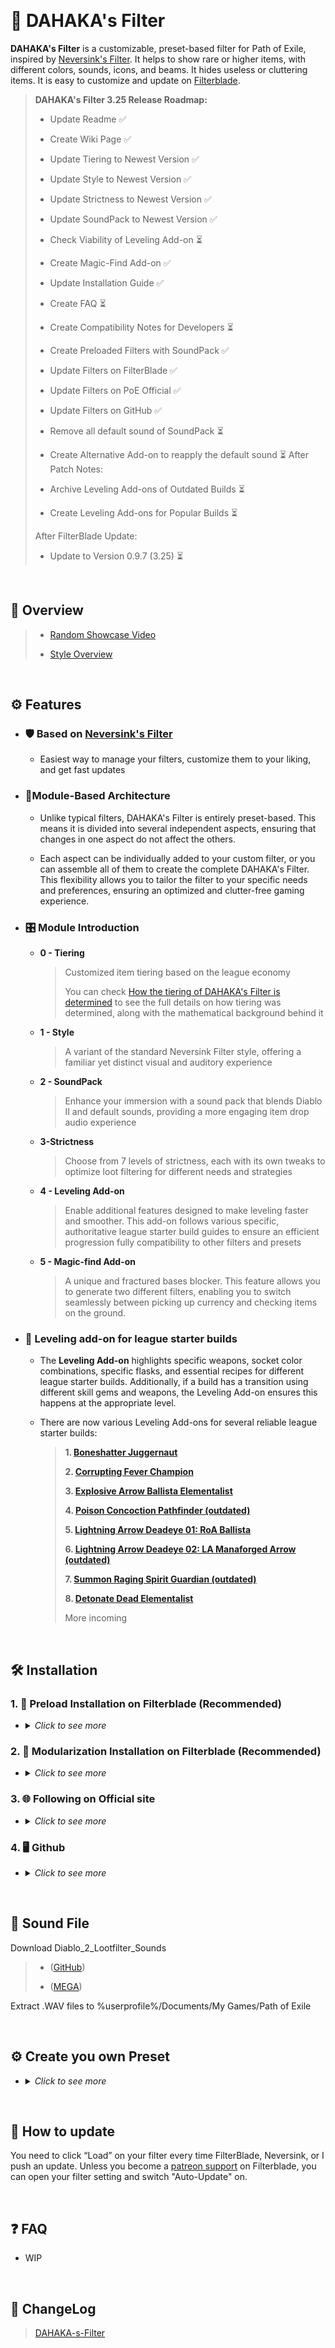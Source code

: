


&nbsp;

# 🌟 DAHAKA's Filter

**DAHAKA's Filter** is a customizable, preset-based filter for Path of Exile, inspired by [Neversink's Filter](https://github.com/NeverSinkDev/NeverSink-Filter). It helps to show rare or higher items, with different colors, sounds, icons, and beams. It hides useless or cluttering items. It is easy to customize and update on [Filterblade](https://www.filterblade.xyz/).

> **DAHAKA's Filter 3.25 Release Roadmap:**
>
> - Update Readme ✅
>
> - Create Wiki Page ✅
>
> - Update Tiering to Newest Version ✅
>
> - Update Style to Newest Version ✅
>
> - Update Strictness to Newest Version ✅
>
> - Update SoundPack to Newest Version ✅
>
> - Check Viability of Leveling Add-on ⏳
>
> - Create Magic-Find Add-on ✅
>
> - Update Installation Guide ✅
>
> - Create FAQ ⏳
>
> - Create Compatibility Notes for Developers ⏳
>
> - Create Preloaded Filters with SoundPack ✅
>
> - Update Filters on FilterBlade ✅
>
> - Update Filters on PoE Official ✅
>
> - Update Filters on GitHub ✅
>
> - Remove all default sound of SoundPack ⏳
>
> - Create Alternative Add-on to reapply the default sound ⏳
>After Patch Notes:
>
> - Archive Leveling Add-ons of Outdated Builds ⏳
>
> - Create Leveling Add-ons for Popular Builds ⏳
>
>After FilterBlade Update:
>
> - Update to Version 0.9.7 (3.25) ⏳

&nbsp;

## 🎨 Overview
>- [Random Showcase Video](https://www.youtube.com/watch?v=5-Zu_WNY4Dw)
>
>- [Style Overview](https://github.com/FKPX3118/DAHAKA-s-Filter/blob/main/Filter%20Overview%203.22.png)

&nbsp;
  
## ⚙️ Features
- ### 🛡️ Based on [Neversink's Filter](https://github.com/NeverSinkDev/NeverSink-Filter)
  
  * Easiest way to manage your filters, customize them to your liking, and get fast updates
  
- ### 🧬Module-Based Architecture

  * Unlike typical filters, DAHAKA's Filter is entirely preset-based. This means it is divided into several independent aspects, ensuring that changes in one aspect do not affect the others.

  * Each aspect can be individually added to your custom filter, or you can assemble all of them to create the complete DAHAKA's Filter. This flexibility allows you to tailor the filter to your specific needs and preferences, ensuring an optimized and clutter-free gaming experience.

- ### 🎛️ Module Introduction
  * **0 - Tiering**
    
    >Customized item tiering based on the league economy
    >
    >You can check [How the tiering of DAHAKA's Filter is determined](https://github.com/FKPX3118/DAHAKA-s-Filter/wiki/How-the-tiering-of-DAHAKA's-Filter-is-determined) to see the full details on how tiering was determined, along with the mathematical background behind it
    
  * **1 - Style**
    
    >A variant of the standard Neversink Filter style, offering a familiar yet distinct visual and auditory experience
    
  * **2 - SoundPack**
  
    >Enhance your immersion with a sound pack that blends Diablo II and default sounds, providing a more engaging item drop audio experience
    
  * **3-Strictness**
    
    >Choose from 7 levels of strictness, each with its own tweaks to optimize loot filtering for different needs and strategies
  
  * **4 - Leveling Add-on**
  
    >Enable additional features designed to make leveling faster and smoother. This add-on follows various specific, authoritative league starter build guides to ensure an efficient progression
  fully compatibility to other filters and presets

  * **5 - Magic-find Add-on**
    
    >A unique and fractured bases blocker. This feature allows you to generate two different filters, enabling you to switch seamlessly between picking up currency and checking items on the ground.
    
- ### 🚀 Leveling add-on for league starter builds

  * The **Leveling Add-on** highlights specific weapons, socket color combinations, specific flasks, and essential recipes for different league starter builds. Additionally, if a build has a transition using different skill gems and weapons, the Leveling Add-on ensures this happens at the appropriate level.

  * There are now various Leveling Add-ons for several reliable league starter builds:

    >**1. [Boneshatter Juggernaut](https://maxroll.gg/poe/build-guides/boneshatter-juggernaut-league-starter)**
    >
    >**2. [Corrupting Fever Champion](https://maxroll.gg/poe/build-guides/corrupting-fever-champion-league-starter-guide)**
    >
    >**3. [Explosive Arrow Ballista Elementalist](https://maxroll.gg/poe/build-guides/explosive-arrow-ballista-elementalist)**
    >
    >**4. [Poison Concoction Pathfinder (outdated)](https://maxroll.gg/poe/build-guides/impending-doom-pathfinder-league-starter/leveling-guide)**
    >
    >**5. [Lightning Arrow Deadeye 01: RoA Ballista](https://maxroll.gg/poe/build-guides/lightning-arrow-deadeye-league-starter)**
    >
    >**6. [Lightning Arrow Deadeye 02: LA Manaforged Arrow (outdated)](https://www.youtube.com/watch?v=ZpH9IH4e64M)**
    >
    >**7. [Summon Raging Spirit Guardian (outdated)](https://maxroll.gg/poe/build-guides/summon-raging-spirit-guardian-league-starter)**
    >
    >**8. [Detonate Dead Elementalist](https://maxroll.gg/poe/build-guides/detonate-dead-elementalist-league-starter-guide)**
    >
    >More incoming

&nbsp;

## 🛠️ Installation

### 1. 🔧 Preload Installation on Filterblade (Recommended)

- <details>
  <summary><i>Click to see more</i></summary>
    
  ### Step 1
  Click one from the preloaded versions, which works exactly the same as [Modularization Installation](https://github.com/FKPX3118/DAHAKA-s-Filter/blob/main/README.md#step-1-1),  if you add the same modules. This simply preloads them for users.
  
  > **Preloaded Filter without SoundPack**
  >
  >Filter Includes Only Tiering, Style, Strictness
  >- [DAHAKA-s-Filter-00-SOFT](https://www.filterblade.xyz/?profile=FKPX3118&saveState=JANSMYGTZWBX2P&platform=pc&isPreset=false)
  >- [DAHAKA-s-Filter-01-REGULAR](https://www.filterblade.xyz/?profile=FKPX3118&saveState=85WR7T0C6CAR10&platform=pc&isPreset=false)
  >- [DAHAKA-s-Filter-02-SEMI-STRICT](https://www.filterblade.xyz/?profile=FKPX3118&saveState=3R0ZV50CYDOT8B&platform=pc&isPreset=false)
  >- [DAHAKA-s-Filter-03-STRICT](https://www.filterblade.xyz/?profile=FKPX3118&saveState=T3CO19ZXDEUBPT&platform=pc&isPreset=false)
  >- [DAHAKA-s-Filter-04-VERY STRICT](https://www.filterblade.xyz/?profile=FKPX3118&saveState=1EALH7YPPUXH3J&platform=pc&isPreset=false)
  >- [DAHAKA-s-Filter-05-UBER STRICT](https://www.filterblade.xyz/?profile=FKPX3118&saveState=G6EUQWGR6JL6AQ&platform=pc&isPreset=false)
  >- [DAHAKA-s-Filter-06-UBER PLUS](https://www.filterblade.xyz/?profile=FKPX3118&saveState=R9ZGUCSINV2YI3&platform=pc&isPreset=false)
  
  >&nbsp;
  
  >**Preloaded Filter with SoundPack**
  >
  >Filter Includes Tiering, Style, SoundPack, Strictness
  >You'll need the [Sound File](https://github.com/FKPX3118/DAHAKA-s-Filter/blob/main/README.md#-sound-file) to be installed.
  >- [DAHAKA-s-Filter-00-SOFT-S](https://www.filterblade.xyz/?profile=FKPX3118&saveState=Y2XD9IJ5NBDIIA&platform=pc&isPreset=false)
  >- [DAHAKA-s-Filter-01-REGULAR-S](https://www.filterblade.xyz/?profile=FKPX3118&saveState=NBXVW7DCQ2JH1D&platform=pc&isPreset=false)
  >- [DAHAKA-s-Filter-02-SEMI-STRICT-S](https://www.filterblade.xyz/?profile=FKPX3118&saveState=V91X6I52TIY5WW&platform=pc&isPreset=false)
  >- [DAHAKA-s-Filter-03-STRICT-S](https://www.filterblade.xyz/?profile=FKPX3118&saveState=FGV81DHDM8QJKK&platform=pc&isPreset=false)
  >- [DAHAKA-s-Filter-04-VERY STRICT-S](https://www.filterblade.xyz/?profile=FKPX3118&saveState=GS2GZ9NEWUZCUM&platform=pc&isPreset=false)
  >- [DAHAKA-s-Filter-05-UBER STRICT-S](https://www.filterblade.xyz/?profile=FKPX3118&saveState=28SN04ZI839RKB&platform=pc&isPreset=false)
  >- [DAHAKA-s-Filter-06-UBER PLUS-S](https://www.filterblade.xyz/?profile=FKPX3118&saveState=C6072VA3TK19GI&platform=pc&isPreset=false)

  ### Step 2 (Optional)
  > Apply other DAHAKA's Presets and Add-ons or remove current ones:
  >To apply DAHAKA's Presets, go to the Overview tab and click "MODULES".
  >
  ><img src="https://github.com/FKPX3118/DAHAKA-s-Filter/assets/16643996/e32e7adb-636f-485c-b1e2-22a23991d4c4" alt="Image" width="400">
  >
  >Then, click on Public and type or copy **“FKPX3118”** to the By Author field. Click on "Search" to find DAHAKA's presets.
  >
  >You will see a list of presets that you can add to your filter.
  >
  > <img src="https://github.com/FKPX3118/DAHAKA-s-Filter/assets/16643996/dc588fcf-c935-4e69-b0d5-76f5716f273c" alt="Image" width="400">
  > 
  >These include: 0-Tiering, 1-Style, 2-SoundPack, 3-Strictness, 4-Leveling add-on, 5-Magic-find add-on, etc
  >
  >"0-Tiering, 1-Style, 2-SoundPack (Depends on what version you picked), 3-Strictness" these presets are already loaded, so you can now add 4-Leveling add-on, 5-Magic-find add-on, etc, or remove the presets you don't need.
  >
  >All of these presets are optional. You can add any or all of them to your filter by clicking "Add" if they are at different layers. 
  >
  >Once you have selected the presets you want, click "Apply" to confirm your changes.
  >
  >***Note1**: If you want to use the strictness preset, make sure to select the same strictness level as the one you chose in Step 2. Otherwise, your filter may not work as intended.*
  >
  >***Note2**: If you want to add multiple presets, you need to add them in order from 0 to 5. This will ensure that the presets are applied correctly and do not conflict with each other.*
  >
  >***Note3**: If you want to use the SoundPack, you'll need the [Sound File](https://github.com/FKPX3118/DAHAKA-s-Filter/blob/main/README.md#-sound-file) to be installed.*
  >
  >For uninstalling a preset, click "Currently loaded" then click "Delete" for the one you don't want. Click "Apply" to ensure the changes.
  >
  ><img src="https://github.com/FKPX3118/DAHAKA-s-Filter/assets/16643996/2c41f766-64e8-46bf-a4d9-14600dd05f3f" alt="Image" width="400">
  
  ### Step 3
  >SAVE & EXPORT -> Sync or download locally to %userprofile%/Documents/My Games/Path of Exile
  >
  >In game Option, choose the filter you want
  >
  ><img src="https://github.com/FKPX3118/DAHAKA-s-Filter/assets/16643996/260e6486-7d54-4ed8-b1ea-91e9172ecb8b" alt="Image" width="400">
</details>

### 2. 🧩 Modularization Installation on Filterblade (Recommended)


- <details>
  <summary><i>Click to see more</i></summary>
  
  ### Step 1
  >Visit the [FilterBlade](https://www.filterblade.xyz/) and log in with your account. If you don't have an account, you can create one for free by linking your Path of Exile account.
  >
  ><img src="https://github.com/FKPX3118/DAHAKA-s-Filter/assets/16643996/2472cdd3-a559-43fa-8c1d-20d818309a86" alt="Image" width="400">
  
  ### Step 2
  >On the FilterBlade homepage, you can choose to load your own favorite filter or use Neversink's stable version(recommend), which is the default option. You can also select the strictness level of the filter, which determines how much loot is shown or hidden. The higher the strictness, the less loot you will see, but the more valuable it will be. Remember to choose the same strictness level of DAHAKA's Filter if you want to use this 3-Strictness module.
  >
  ><img src="https://github.com/FKPX3118/DAHAKA-s-Filter/assets/16643996/303d419a-c366-4be3-94fe-538b102b1078" alt="Image" width="400">

  ### Step 3
  >To apply DAHAKA's presets, go to the Overview tab and click "MODULES".
  >
  ><img src="https://github.com/FKPX3118/DAHAKA-s-Filter/assets/16643996/e32e7adb-636f-485c-b1e2-22a23991d4c4" alt="Image" width="400">
  >
  >Then, click on Public.
  >
  >Type or copy **“FKPX3118”** to the By Author field. Click on "Search" to find DAHAKA's presets.
  >
  >You will see a list of presets that you can add to your filter:
  >
  ><img src="https://github.com/FKPX3118/DAHAKA-s-Filter/assets/16643996/dc588fcf-c935-4e69-b0d5-76f5716f273c" alt="Image" width="400">
  >
  >These include: 0-Tiering, 1-Style, 2-SoundPack, 3-Strictness, 4-Leveling add-on, 5-Magic-find add-on, etc

  ### Step 4
  
  >All of these presets are optional. You can add any or all of them to your filter by clicking "Add" if they are at different layers. 
  >
  >Once you have selected the presets you want, click "Apply" to confirm your changes.
  >
  >***Note1**: If you want to use the strictness preset, make sure to select the same strictness level as the one you chose in Step 2. Otherwise, your filter may not work as intended.*
  >
  >***Note2**: If you want to add multiple presets, you need to add them in order from 0 to 5. This will ensure that the presets are applied correctly and do not conflict with each other.*
  >
  >***Note3**: If you want to use the SoundPack, you'll need the [Sound File](https://github.com/FKPX3118/DAHAKA-s-Filter/blob/main/README.md#-sound-file) to be installed.*
  >
  >For uninstalling a preset, click "Currently loaded" then click "Delete" for the one you don't want. Click "Apply" to ensure the changes.
  >
  ><img src="https://github.com/FKPX3118/DAHAKA-s-Filter/assets/16643996/2c41f766-64e8-46bf-a4d9-14600dd05f3f" alt="Image" width="400">

  ### Step 5
  >SAVE & EXPORT -> Sync or download locally to %userprofile%/Documents/My Games/Path of Exile
  >
  >In game Option, choose the filter you want
  >
  ><img src="https://github.com/FKPX3118/DAHAKA-s-Filter/assets/16643996/260e6486-7d54-4ed8-b1ea-91e9172ecb8b" alt="Image" width="400">
  
</details>

### 3. 🌐 Following on Official site

- <details>
  <summary><i>Click to see more</i></summary>
  
  ### For New Players
  >Auto-Update
  >
  >Filter Includes Only Tiering, Style, and Strictness,  w/wo SoundPack
  >
  >- [Official Item Filter](https://www.pathofexile.com/account/view-profile/FKPX3118/item-filters)

</details>


### 4. 🖥️ Github

- <details>
  <summary><i>Click to see more</i></summary>
  
  ### For Devs or you can manually download here
  >Filter Includes Only Tiering, Style, Strictness, w/wo SoundPack
  >
  >The filters from GitHub do **NOT** auto-update. Please check the commit history for updates.
  
</details>

&nbsp;

## 🎵 Sound File
Download Diablo_2_Lootfilter_Sounds
>- ([GitHub](https://raw.githubusercontent.com/FKPX3118/DAHAKA-s-Filter/main/Diablo_2_Lootfilter_Sounds.zip))
>
>- ([MEGA](https://mega.nz/file/8YRC3JQR#fe9REHw8__V8100QRhYGNY88t4JWHNJFBEU5hFQ7hxA))

Extract .WAV files to %userprofile%/Documents/My Games/Path of Exile

&nbsp;

## ⚙️ Create you own Preset
- <details>
  <summary><i>Click to see more</i></summary>
  
  >You can create your own preset and then load it at last. This will help you to keep your own personal favorite changes for the filter, so you don’t need to make adjustments each time you receive an update.
  >
  >Go to FilterBlade and navigate to “Back to my filters”
  >
  >Under “My Modules” click “Create new module”
  >
  ><img src="https://github.com/user-attachments/assets/6104932d-56bd-471e-9fbb-ba5123e447b7" alt="Image" width="400">
  >
  >Choose Neversink stable version and the corresponding strictness
  >
  >In customize tab, make your own changes, save the preset
  >
  >Load the filter you want to override, your presets will be in "My Own" in "MODULES"
  >
  ><img src="https://github.com/user-attachments/assets/8699b61c-6f21-43aa-bab3-c6d71e9cbe89" alt="Image" width="400">
  >
  >Load your preset last, save the filter and you are good to go.
</details>

&nbsp;

## 🔄 How to update
You need to click “Load” on your filter every time FilterBlade, Neversink, or I push an update. Unless you become a [patreon support](https://www.patreon.com/Neversink) on Filterblade, you can open your filter setting and switch "Auto-Update" on.

&nbsp;

## ❓ FAQ
- WIP

&nbsp;

## 📝 ChangeLog
>[DAHAKA-s-Filter](https://github.com/FKPX3118/DAHAKA-s-Filter/blob/main/ChangeLog.md)
